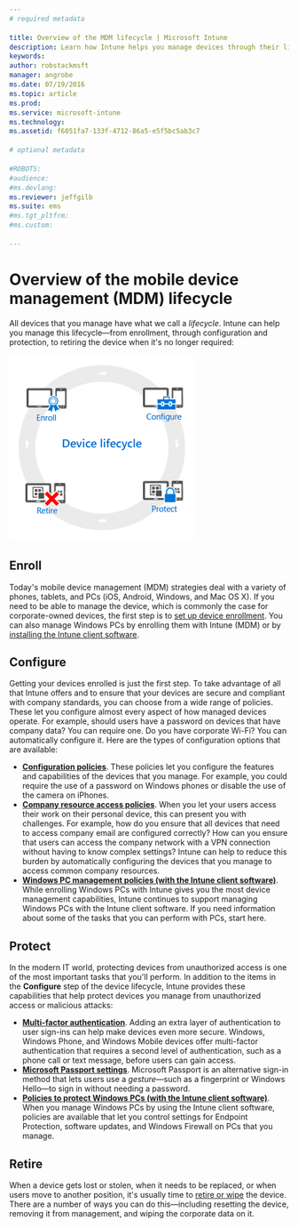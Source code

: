 ```yaml
---
# required metadata

title: Overview of the MDM lifecycle | Microsoft Intune
description: Learn how Intune helps you manage devices through their lifecycle—from enrollment, through configuration, to eventual retirement.
keywords:
author: robstackmsft
manager: angrobe
ms.date: 07/19/2016
ms.topic: article
ms.prod:
ms.service: microsoft-intune
ms.technology:
ms.assetid: f6051fa7-133f-4712-86a5-e5f5bc5ab3c7

# optional metadata

#ROBOTS:
#audience:
#ms.devlang:
ms.reviewer: jeffgilb
ms.suite: ems
#ms.tgt_pltfrm:
#ms.custom:

---
```


# Overview of the mobile device management (MDM) lifecycle

All devices that you manage have what we call a *lifecycle*. Intune can help you manage this lifecycle—from enrollment, through configuration and protection, to retiring the device when it's no longer required:

![The device lifecycle](./media/device-lifecycle.png "the Intune device lifecycle")

## Enroll
Today's mobile device management (MDM) strategies deal with a variety of phones, tablets, and PCs (iOS, Android, Windows, and Mac OS X). If you need to be able to manage the device, which is commonly the case for corporate-owned devices, the first step is to [set up device enrollment](enroll-devices-in-microsoft-intune.md). You can also manage Windows PCs by enrolling them with Intune (MDM) or by [installing the Intune client software](manage-windows-pcs-with-microsoft-intune.md).

## Configure
Getting your devices enrolled is just the first step. To take advantage of all that Intune offers and to ensure that your devices are secure and compliant with company standards, you can choose from a wide range of policies. These let you configure almost every aspect of how managed devices operate. For example, should users have a password on devices that have company data? You can require one. Do you have corporate Wi-Fi? You can automatically configure it. Here are the types of configuration options that are available:

- [**Configuration policies**](manage-settings-and-features-on-your-devices-with-microsoft-intune-policies.md). These policies let you configure the features and capabilities of the devices that you manage. For example, you could require the use of a password on Windows phones or disable the use of the camera on iPhones.
- [**Company resource access policies**](enable-access-to-company-resources-with-microsoft-intune.md). When you let your users access their work on their personal device, this can present you with challenges. For example, how do you ensure that all devices that need to access company email are configured correctly? How can you ensure that users can access the company network with a VPN connection without having to know complex settings? Intune can help to reduce this burden by automatically configuring the devices that you manage to access common company resources.
- [**Windows PC management policies (with the Intune client software)**](common-windows-pc-management-tasks-with-the-microsoft-intune-computer-client.md). While enrolling Windows PCs with Intune gives you the most device management capabilities, Intune continues to support managing Windows PCs with the Intune client software. If you need information about some of the tasks that you can perform with PCs, start here.

## Protect
In the modern IT world, protecting devices from unauthorized access is one of the most important tasks that you'll perform. In addition to the items in the **Configure** step of the device lifecycle, Intune provides these capabilities that help protect devices you manage from unauthorized access or malicious attacks:
- [**Multi-factor authentication**](protect-windows-devices-with-multi-factor-authentication.md). Adding an extra layer of authentication to user sign-ins can help make devices even more secure. Windows, Windows Phone, and Windows Mobile devices offer multi-factor authentication that requires a second level of authentication, such as a phone call or text message, before users can gain access.
- [**Microsoft Passport settings**](control-microsoft-passport-settings-on-devices-with-microsoft-intune.md). Microsoft Passport is an alternative sign-in method that lets users use a *gesture*—such as a fingerprint or Windows Hello—to sign in without needing a password.
- [**Policies to protect Windows PCs (with the Intune client software)**](policies-to-protect-windows-pcs-in-microsoft-intune.md). When you manage Windows PCs by using the Intune client software, policies are available that let you control settings for Endpoint Protection, software updates, and Windows Firewall on PCs that you manage.

## Retire
When a device gets lost or stolen, when it needs to be replaced, or when users move to another position, it's usually time to [retire or wipe](use-remote-wipe-to-help-protect-data-using-microsoft-intune.md) the device. There are a number of ways you can do this—including resetting the device, removing it from management, and wiping the corporate data on it.
